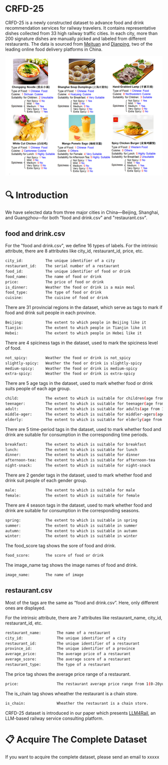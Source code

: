 # CRFD-25
CRFD-25 is a newly constructed dataset to advance food and drink recommendation services for railway travelers. It contains representative dishes collected from 33 high railway traffic cities. In each city, more than 200 signature dishes are manually picked and labeled from different restaurants. The data is sourced from [Meituan](https://www.waimai.meituan.com) and [Dianping](https://www.dianping.com), two of the leading online food delivery platforms in China.

<img src="./illustrationofCRFD-25dataset.jpg" style="max-width:100%;height:auto;">

# 🔍 Introduction
We have selected data from three major cities in China—Beijing, Shanghai, and Guangzhou—for both "food and drink.csv" and "restaurant.csv".<br>
## food and drink.csv
For the "food and drink.csv", we define 16 types of labels. For the intrinsic attribute, there are 8 attributes like city_id, restaurant_id, price, etc.
```bash
city_id:          The unique identifier of a city
restaurant_id:    The serial number of a restaurant 
food_id:          The unique identifier of food or drink
food_name:        The name of food or drink
price:            The price of food or drink
is_dinner:        Weather the food or drink is a main meal
food_type:        The type of food or drink
cuisine:          The cuisine of food or drink
```
There are 31 provincial regions in the dataset, which serve as tags to mark if food and drink suit people in each province.
```bash
Beijing:          The extent to which people in Beijing like it
Tianjin:          The extent to which people in Tianjin like it
Hebei:            The extent to which people in Hebei like it
```
There are 4 spiciness tags in the dataset, used to mark the spiciness level of food.
```bash
not_spicy:        Weather the food or drink is not_spicy
slightly-spicy:   Weather the food or drink is slightly-spicy
medium-spicy:     Weather the food or drink is medium-spicy
extra-spicy:      Weather the food or drink is extra-spicy
```
There are 5 age tags in the dataset, used to mark whether food or drink suits people of each age group.
```bash
child:            The extent to which is suitable for children(age from 0-5)
teenager:         The extent to which is suitable for teenager(age from 6-17)
adult:            The extent to which is suitable for adults(age from 18-34)
middle-ager:      The extent to which is suitable for middler-agers(age from 35-49)
elderly:          The extent to which is suitable for elderly(age from 50-)
```
There are 5 time-period tags in the dataset, used to mark whether food and drink are suitable for consumption in the corresponding time periods.
```bash
breakfast:        The extent to which is suitable for breakfast
lunch:            The extent to which is suitable for lunch
dinner:           The extent to which is suitable for dinner
afternoon-tea:    The extent to which is suitable for afternoon-tea
night-snack:      The extent to which is suitable for night-snack
```
There are 2 gender tags in the dataset, used to mark whether food and drink suit people of each gender group.
```bash
male:             The extent to which is suitable for male
female:           The extent to which is suitable for female
```
There are 4 season tags in the dataset, used to mark whether food and drink are suitable for consumption in the corresponding seasons.
```bash
spring:           The extent to which is suitable in spring
summer:           The extent to which is suitable in summer
autumn:           The extent to which is suitable in autumn
winter:           The extent to which is suitable in winter
```
The food_score tag shows the sore of food and drink.
```bash
food_score:       The score of food or drink 
```
The image_name tag shows the image names of food and drink.
```bash
image_name:       The name of image 
```
## restaurant.csv
Most of the tags are the same as “food and drink.csv”. Here, only different ones are displayed.

For the intrinsic attribute, there are 7 attributes like restaurant_name, city_id, restaurant_id, etc.
```bash
restaurant_name:       The name of a restaurant
city_id:               The unique identifier of a city
restaurant_id:         The unique identifier of a restaurant 
province_id:           The unique identifier of a province 
average_price:         The average price of a restaurant 
average_score:         The average score of a restaurant 
restaurant_type:       The type of a restaurant 
```
The price tag shows the average price range of a restaurant.
```bash
price:                 The restaurant average price range from 1(0-20yuan)-5(70yuan-)
```
The is_chain tag shows wheather the restaurant is a chain store.
```bash
is_chain:              Wheather the restaurant is a chain store.
```

CRFD-25 dataset is introduced in our paper which presents [LLM4Rail](https://anonymous.4open.science/r/LLM4Rail), an LLM-based railway service consulting platform.

# 📋 Acquire The Complete Dataset 
If you want to acquire the complete dataset, please send an email to xxxxx
